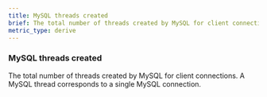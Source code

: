 ```yaml
---
title: MySQL threads created
brief: The total number of threads created by MySQL for client connections.  A MySQL thread corresponds to a single MySQL connection.
metric_type: derive
---
```

### MySQL threads created

The total number of threads created by MySQL for client connections.  A MySQL thread corresponds to a single MySQL connection.
